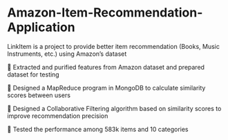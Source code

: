 # Amazon-Item-Recommendation-Application
LinkItem is a project to provide better item recommendation (Books, Music Instruments, etc.) using Amazon’s dataset

	Extracted and purified features from Amazon dataset and prepared dataset for testing

	Designed a MapReduce program in MongoDB to calculate similarity scores between users

	Designed a Collaborative Filtering algorithm based on similarity scores to improve recommendation precision

	Tested the performance among 583k items and 10 categories
